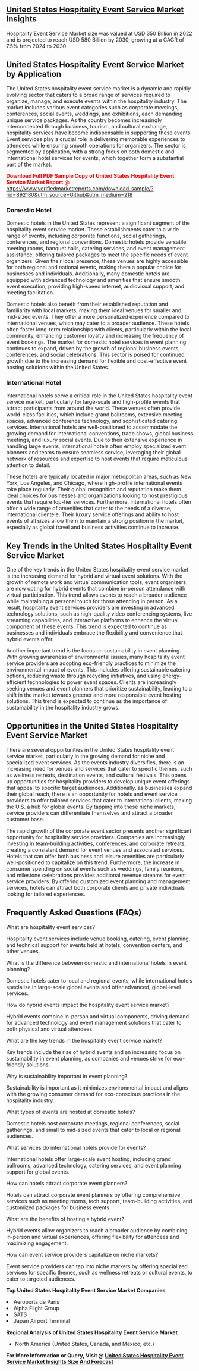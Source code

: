 <h2><a href="https://www.verifiedmarketreports.com/download-sample/?rid=892180&amp;utm_source=Github&amp;utm_medium=218" target="_blank">United States Hospitality Event Service Market</a> Insights</h2><p>Hospitality Event Service Market size was valued at USD 350 Billion in 2022 and is projected to reach USD 580 Billion by 2030, growing at a CAGR of 7.5% from 2024 to 2030.</p><p><h2>United States Hospitality Event Service Market by Application</h2> <p>The United States hospitality event service market is a dynamic and rapidly evolving sector that caters to a broad range of services required to organize, manage, and execute events within the hospitality industry. The market includes various event categories such as corporate meetings, conferences, social events, weddings, and exhibitions, each demanding unique service packages. As the country becomes increasingly interconnected through business, tourism, and cultural exchange, hospitality services have become indispensable in supporting these events. Event services play a crucial role in delivering memorable experiences to attendees while ensuring smooth operations for organizers. The sector is segmented by application, with a strong focus on both domestic and international hotel services for events, which together form a substantial part of the market. <p><span class=""><span style="color: #ff0000;"><strong>Download Full PDF Sample Copy of United States Hospitality Event Service Market Report</strong> @ </span><a href="https://www.verifiedmarketreports.com/download-sample/?rid=892180&amp;utm_source=Github&amp;utm_medium=218" target="_blank">https://www.verifiedmarketreports.com/download-sample/?rid=892180&amp;utm_source=Github&amp;utm_medium=218</a></span></p></p> <h3>Domestic Hotel</h3> <p>Domestic hotels in the United States represent a significant segment of the hospitality event service market. These establishments cater to a wide range of events, including corporate functions, social gatherings, conferences, and regional conventions. Domestic hotels provide versatile meeting rooms, banquet halls, catering services, and event management assistance, offering tailored packages to meet the specific needs of event organizers. Given their local presence, these venues are highly accessible for both regional and national events, making them a popular choice for businesses and individuals. Additionally, many domestic hotels are equipped with advanced technology and amenities that ensure smooth event execution, providing high-speed internet, audiovisual support, and meeting facilitation. <p>Domestic hotels also benefit from their established reputation and familiarity with local markets, making them ideal venues for smaller and mid-sized events. They offer a more personalized experience compared to international venues, which may cater to a broader audience. These hotels often foster long-term relationships with clients, particularly within the local community, enhancing customer loyalty and increasing the frequency of event bookings. The market for domestic hotel services in event planning continues to expand, driven by the growth of regional business events, conferences, and social celebrations. This sector is poised for continued growth due to the increasing demand for flexible and cost-effective event hosting solutions within the United States.</p> <h3>International Hotel</h3> <p>International hotels serve a critical role in the United States hospitality event service market, particularly for large-scale and high-profile events that attract participants from around the world. These venues often provide world-class facilities, which include grand ballrooms, extensive meeting spaces, advanced conference technology, and sophisticated catering services. International hotels are well-positioned to accommodate the growing demand for international conventions, trade shows, global business meetings, and luxury social events. Due to their extensive experience in handling large events, international hotels often employ specialized event planners and teams to ensure seamless service, leveraging their global network of resources and expertise to host events that require meticulous attention to detail. <p>These hotels are typically located in major metropolitan areas, such as New York, Los Angeles, and Chicago, where high-profile international events take place regularly. Their global recognition and reputation make them ideal choices for businesses and organizations looking to host prestigious events that require top-tier services. Furthermore, international hotels often offer a wide range of amenities that cater to the needs of a diverse, international clientele. Their luxury service offerings and ability to host events of all sizes allow them to maintain a strong position in the market, especially as global travel and business activities continue to increase.</p> <h2>Key Trends in the United States Hospitality Event Service Market</h2> <p>One of the key trends in the United States hospitality event service market is the increasing demand for hybrid and virtual event solutions. With the growth of remote work and virtual communication tools, event organizers are now opting for hybrid events that combine in-person attendance with virtual participation. This trend allows events to reach a broader audience while maintaining a personal touch for those attending in person. As a result, hospitality event services providers are investing in advanced technology solutions, such as high-quality video conferencing systems, live streaming capabilities, and interactive platforms to enhance the virtual component of these events. This trend is expected to continue as businesses and individuals embrace the flexibility and convenience that hybrid events offer. <p>Another important trend is the focus on sustainability in event planning. With growing awareness of environmental issues, many hospitality event service providers are adopting eco-friendly practices to minimize the environmental impact of events. This includes offering sustainable catering options, reducing waste through recycling initiatives, and using energy-efficient technologies to power event spaces. Clients are increasingly seeking venues and event planners that prioritize sustainability, leading to a shift in the market towards greener and more responsible event hosting solutions. This trend is expected to continue as the importance of sustainability in the hospitality industry grows.</p> <h2>Opportunities in the United States Hospitality Event Service Market</h2> <p>There are several opportunities in the United States hospitality event service market, particularly in the growing demand for niche and specialized event services. As the events industry diversifies, there is an increasing need for venues and services that cater to specific themes, such as wellness retreats, destination events, and cultural festivals. This opens up opportunities for hospitality providers to develop unique event offerings that appeal to specific target audiences. Additionally, as businesses expand their global reach, there is an opportunity for hotels and event service providers to offer tailored services that cater to international clients, making the U.S. a hub for global events. By tapping into these niche markets, service providers can differentiate themselves and attract a broader customer base. <p>The rapid growth of the corporate event sector presents another significant opportunity for hospitality service providers. Companies are increasingly investing in team-building activities, conferences, and corporate retreats, creating a consistent demand for event venues and associated services. Hotels that can offer both business and leisure amenities are particularly well-positioned to capitalize on this trend. Furthermore, the increase in consumer spending on social events such as weddings, family reunions, and milestone celebrations provides additional revenue streams for event service providers. By offering customized event planning and management services, hotels can attract both corporate clients and private individuals looking for tailored experiences.</p> <h2>Frequently Asked Questions (FAQs)</h2> <p>What are hospitality event services?</p> <p>Hospitality event services include venue booking, catering, event planning, and technical support for events held at hotels, convention centers, and other venues.</p> <p>What is the difference between domestic and international hotels in event planning?</p> <p>Domestic hotels cater to local and regional events, while international hotels specialize in large-scale global events and offer advanced, global-level services.</p> <p>How do hybrid events impact the hospitality event service market?</p> <p>Hybrid events combine in-person and virtual components, driving demand for advanced technology and event management solutions that cater to both physical and virtual attendees.</p> <p>What are the key trends in the hospitality event service market?</p> <p>Key trends include the rise of hybrid events and an increasing focus on sustainability in event planning, as companies and venues strive for eco-friendly solutions.</p> <p>Why is sustainability important in event planning?</p> <p>Sustainability is important as it minimizes environmental impact and aligns with the growing consumer demand for eco-conscious practices in the hospitality industry.</p> <p>What types of events are hosted at domestic hotels?</p> <p>Domestic hotels host corporate meetings, regional conferences, social gatherings, and small to mid-sized events that cater to local or regional audiences.</p> <p>What services do international hotels provide for events?</p> <p>International hotels offer large-scale event hosting, including grand ballrooms, advanced technology, catering services, and event planning support for global events.</p> <p>How can hotels attract corporate event planners?</p> <p>Hotels can attract corporate event planners by offering comprehensive services such as meeting rooms, tech support, team-building activities, and customized packages for business events.</p> <p>What are the benefits of hosting a hybrid event?</p> <p>Hybrid events allow organizers to reach a broader audience by combining in-person and virtual experiences, offering flexibility for attendees and maximizing engagement.</p> <p>How can event service providers capitalize on niche markets?</p> <p>Event service providers can tap into niche markets by offering specialized services for specific themes, such as wellness retreats or cultural events, to cater to targeted audiences.</p> </p><p><strong>Top United States Hospitality Event Service Market Companies</strong></p><div data-test-id=""><p><li>Aeroports de Paris</li><li> Alpha Flight Group</li><li> SATS</li><li> Japan Airport Terminal</li></p><div><strong>Regional Analysis of&nbsp;United States Hospitality Event Service Market</strong></div><ul><li dir="ltr"><p dir="ltr">North America&nbsp;(United States, Canada, and Mexico, etc.)</p></li></ul><p><strong>For More Information or Query, Visit @&nbsp;</strong><strong><a href="https://www.verifiedmarketreports.com/product/hospitality-event-service-market/?utm_source=Github&amp;utm_medium=218" target="_blank">United States Hospitality Event Service Market Insights Size And Forecast</a></strong></p></div>
